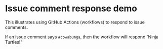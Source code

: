 # Issue comment response demo

This illustrates using GitHub Actions (workflows) to respond to issue comments.

If an issue comment says `#cowabunga`, then the workflow will respond `Ninja Turtles!"
